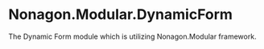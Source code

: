 Nonagon.Modular.DynamicForm
===========================

The Dynamic Form module which is utilizing Nonagon.Modular framework.